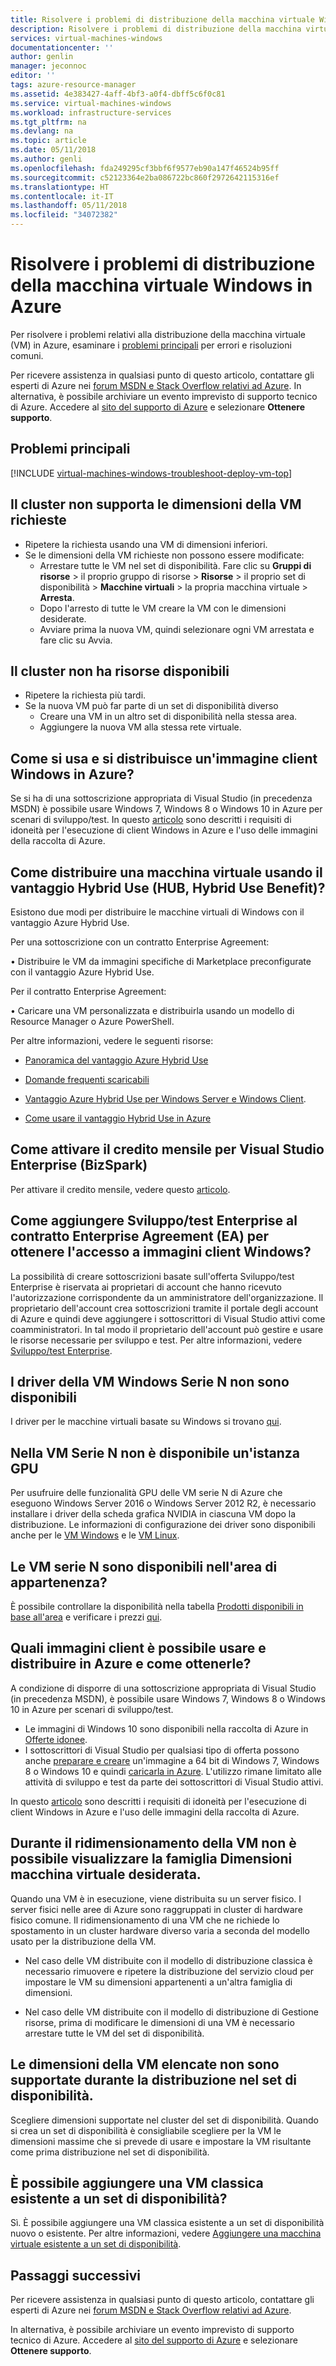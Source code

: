 ```yaml
---
title: Risolvere i problemi di distribuzione della macchina virtuale Windows in Azure | Microsoft Docs
description: Risolvere i problemi di distribuzione della macchina virtuale Windows in Azure con il modello di distribuzione Resource Manager.
services: virtual-machines-windows
documentationcenter: ''
author: genlin
manager: jeconnoc
editor: ''
tags: azure-resource-manager
ms.assetid: 4e383427-4aff-4bf3-a0f4-dbff5c6f0c81
ms.service: virtual-machines-windows
ms.workload: infrastructure-services
ms.tgt_pltfrm: na
ms.devlang: na
ms.topic: article
ms.date: 05/11/2018
ms.author: genli
ms.openlocfilehash: fda249295cf3bbf6f9577eb90a147f46524b95ff
ms.sourcegitcommit: c52123364e2ba086722bc860f2972642115316ef
ms.translationtype: HT
ms.contentlocale: it-IT
ms.lasthandoff: 05/11/2018
ms.locfileid: "34072382"
---
```

# <a name="troubleshoot-deploying-windows-virtual-machine-issues-in-azure"></a>Risolvere i problemi di distribuzione della macchina virtuale Windows in Azure

Per risolvere i problemi relativi alla distribuzione della macchina virtuale (VM) in Azure, esaminare i [problemi principali](#top-issues) per errori e risoluzioni comuni.

Per ricevere assistenza in qualsiasi punto di questo articolo, contattare gli esperti di Azure nei [forum MSDN e Stack Overflow relativi ad Azure](https://azure.microsoft.com/support/forums/). In alternativa, è possibile archiviare un evento imprevisto di supporto tecnico di Azure. Accedere al [sito del supporto di Azure](https://azure.microsoft.com/support/options/) e selezionare **Ottenere supporto**.

## <a name="top-issues"></a>Problemi principali
[!INCLUDE [virtual-machines-windows-troubleshoot-deploy-vm-top](../../../includes/virtual-machines-windows-troubleshoot-deploy-vm-top.md)]

## <a name="the-cluster-cannot-support-the-requested-vm-size"></a>Il cluster non supporta le dimensioni della VM richieste
<properties
supportTopicIds="123456789"
resourceTags="windows"
productPesIds="1234, 5678"
/>
- Ripetere la richiesta usando una VM di dimensioni inferiori.
- Se le dimensioni della VM richieste non possono essere modificate:
    - Arrestare tutte le VM nel set di disponibilità. Fare clic su **Gruppi di risorse** > il proprio gruppo di risorse > **Risorse** > il proprio set di disponibilità > **Macchine virtuali** > la propria macchina virtuale > **Arresta**.
    - Dopo l'arresto di tutte le VM creare la VM con le dimensioni desiderate.
    - Avviare prima la nuova VM, quindi selezionare ogni VM arrestata e fare clic su Avvia.


## <a name="the-cluster-does-not-have-free-resources"></a>Il cluster non ha risorse disponibili
<properties
supportTopicIds="123456789"
resourceTags="windows"
productPesIds="1234, 5678"
/>
- Ripetere la richiesta più tardi.
- Se la nuova VM può far parte di un set di disponibilità diverso
    - Creare una VM in un altro set di disponibilità nella stessa area.
    - Aggiungere la nuova VM alla stessa rete virtuale.

## <a name="how-can-i-use-and-deploy-a-windows-client-image-into-azure"></a>Come si usa e si distribuisce un'immagine client Windows in Azure?

Se si ha di una sottoscrizione appropriata di Visual Studio (in precedenza MSDN) è possibile usare Windows 7, Windows 8 o Windows 10 in Azure per scenari di sviluppo/test. In questo [articolo](client-images.md) sono descritti i requisiti di idoneità per l'esecuzione di client Windows in Azure e l'uso delle immagini della raccolta di Azure.

## <a name="how-can-i-deploy-a-virtual-machine-using-the-hybrid-use-benefit-hub"></a>Come distribuire una macchina virtuale usando il vantaggio Hybrid Use (HUB, Hybrid Use Benefit)?

Esistono due modi per distribuire le macchine virtuali di Windows con il vantaggio Azure Hybrid Use.

Per una sottoscrizione con un contratto Enterprise Agreement:

•   Distribuire le VM da immagini specifiche di Marketplace preconfigurate con il vantaggio Azure Hybrid Use.

Per il contratto Enterprise Agreement:

•   Caricare una VM personalizzata e distribuirla usando un modello di Resource Manager o Azure PowerShell.

Per altre informazioni, vedere le seguenti risorse:

 - [Panoramica del vantaggio Azure Hybrid Use ](https://azure.microsoft.com/pricing/hybrid-use-benefit/)

 - [Domande frequenti scaricabili](http://download.microsoft.com/download/4/2/1/4211AC94-D607-4A45-B472-4B30EDF437DE/Windows_Server_Azure_Hybrid_Use_FAQ_EN_US.pdf)

 - [Vantaggio Azure Hybrid Use per Windows Server e Windows Client](hybrid-use-benefit-licensing.md).

 - [Come usare il vantaggio Hybrid Use in Azure](https://blogs.msdn.microsoft.com/azureedu/2016/04/13/how-can-i-use-the-hybrid-use-benefit-in-azure)

## <a name="how-do-i-activate-my-monthly-credit-for-visual-studio-enterprise-bizspark"></a>Come attivare il credito mensile per Visual Studio Enterprise (BizSpark)

Per attivare il credito mensile, vedere questo [articolo](https://azure.microsoft.com/offers/ms-azr-0064p/).

## <a name="how-to-add-enterprise-devtest-to-my-enterprise-agreement-ea-to-get-access-to-window-client-images"></a>Come aggiungere Sviluppo/test Enterprise al contratto Enterprise Agreement (EA) per ottenere l'accesso a immagini client Windows?

La possibilità di creare sottoscrizioni basate sull'offerta Sviluppo/test Enterprise è riservata ai proprietari di account che hanno ricevuto l'autorizzazione corrispondente da un amministratore dell'organizzazione. Il proprietario dell'account crea sottoscrizioni tramite il portale degli account di Azure e quindi deve aggiungere i sottoscrittori di Visual Studio attivi come coamministratori. In tal modo il proprietario dell'account può gestire e usare le risorse necessarie per sviluppo e test. Per altre informazioni, vedere [Sviluppo/test Enterprise](https://azure.microsoft.com/offers/ms-azr-0148p/).

## <a name="my-drivers-are-missing-for-my-windows-n-series-vm"></a>I driver della VM Windows Serie N non sono disponibili

I driver per le macchine virtuali basate su Windows si trovano [qui](n-series-driver-setup.md).

## <a name="i-cant-find-a-gpu-instance-within-my-n-series-vm"></a>Nella VM Serie N non è disponibile un'istanza GPU

Per usufruire delle funzionalità GPU delle VM serie N di Azure che eseguono Windows Server 2016 o Windows Server 2012 R2, è necessario installare i driver della scheda grafica NVIDIA in ciascuna VM dopo la distribuzione. Le informazioni di configurazione dei driver sono disponibili anche per le [VM Windows](n-series-driver-setup.md) e le [VM Linux](../linux/n-series-driver-setup.md).

## <a name="is-n-series-vms-available-in-my-region"></a>Le VM serie N sono disponibili nell'area di appartenenza?

È possibile controllare la disponibilità nella tabella [Prodotti disponibili in base all'area](https://azure.microsoft.com/regions/services) e verificare i prezzi [qui](https://azure.microsoft.com/pricing/details/virtual-machines/series/#n-series).

## <a name="what-client-images-can-i-use-and-deploy-in-azure-and-how-to-i-get-them"></a>Quali immagini client è possibile usare e distribuire in Azure e come ottenerle?

A condizione di disporre di una sottoscrizione appropriata di Visual Studio (in precedenza MSDN), è possibile usare Windows 7, Windows 8 o Windows 10 in Azure per scenari di sviluppo/test. 

- Le immagini di Windows 10 sono disponibili nella raccolta di Azure in [Offerte idonee](client-images.md#eligible-offers). 
- I sottoscrittori di Visual Studio per qualsiasi tipo di offerta possono anche [preparare e creare](prepare-for-upload-vhd-image.md) un'immagine a 64 bit di Windows 7, Windows 8 o Windows 10 e quindi [caricarla in Azure](upload-generalized-managed.md). L'utilizzo rimane limitato alle attività di sviluppo e test da parte dei sottoscrittori di Visual Studio attivi.

In questo [articolo](client-images.md) sono descritti i requisiti di idoneità per l'esecuzione di client Windows in Azure e l'uso delle immagini della raccolta di Azure.

## <a name="i-am-not-able-to-see-vm-size-family-that-i-want-when-resizing-my-vm"></a>Durante il ridimensionamento della VM non è possibile visualizzare la famiglia Dimensioni macchina virtuale desiderata.

Quando una VM è in esecuzione, viene distribuita su un server fisico. I server fisici nelle aree di Azure sono raggruppati in cluster di hardware fisico comune. Il ridimensionamento di una VM che ne richiede lo spostamento in un cluster hardware diverso varia a seconda del modello usato per la distribuzione della VM.

- Nel caso delle VM distribuite con il modello di distribuzione classica è necessario rimuovere e ripetere la distribuzione del servizio cloud per impostare le VM su dimensioni appartenenti a un'altra famiglia di dimensioni.

- Nel caso delle VM distribuite con il modello di distribuzione di Gestione risorse, prima di modificare le dimensioni di una VM è necessario arrestare tutte le VM del set di disponibilità.

## <a name="the-listed-vm-size-is-not-supported-while-deploying-in-availability-set"></a>Le dimensioni della VM elencate non sono supportate durante la distribuzione nel set di disponibilità.

Scegliere dimensioni supportate nel cluster del set di disponibilità. Quando si crea un set di disponibilità è consigliabile scegliere per la VM le dimensioni massime che si prevede di usare e impostare la VM risultante come prima distribuzione nel set di disponibilità.

## <a name="can-i-add-an-existing-classic-vm-to-an-availability-set"></a>È possibile aggiungere una VM classica esistente a un set di disponibilità?

Sì. È possibile aggiungere una VM classica esistente a un set di disponibilità nuovo o esistente. Per altre informazioni, vedere [Aggiungere una macchina virtuale esistente a un set di disponibilità](classic/configure-availability-classic.md#addmachine).


## <a name="next-steps"></a>Passaggi successivi
Per ricevere assistenza in qualsiasi punto di questo articolo, contattare gli esperti di Azure nei [forum MSDN e Stack Overflow relativi ad Azure](https://azure.microsoft.com/support/forums/).

In alternativa, è possibile archiviare un evento imprevisto di supporto tecnico di Azure. Accedere al [sito del supporto di Azure](https://azure.microsoft.com/support/options/) e selezionare **Ottenere supporto**.
